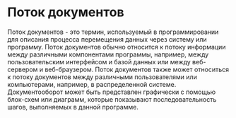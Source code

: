 # Поток документов

Поток документов - это термин, используемый в программировании для описания процесса перемещения данных через систему или программу. Поток документов обычно относится к потоку информации между различными компонентами программы, например, между пользовательским интерфейсом и базой данных или между веб-сервером и веб-браузером. Поток документов также может относиться к потоку документов между различными пользователями или компьютерами, например, в распределенной системе. Документооборот может быть представлен графически с помощью блок-схем или диаграмм, которые показывают последовательность шагов, выполняемых в данной программе.

